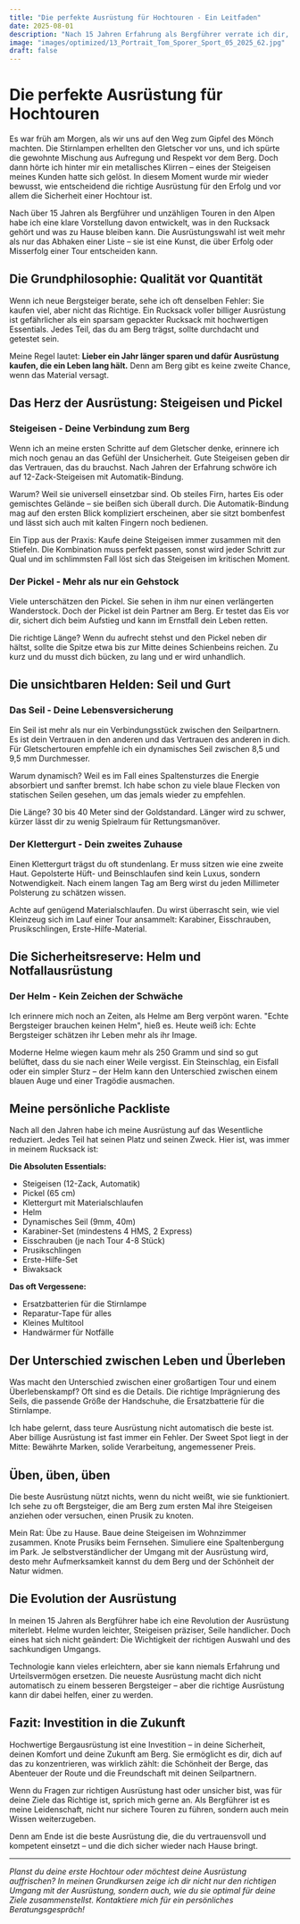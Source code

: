 ```yaml
---
title: "Die perfekte Ausrüstung für Hochtouren - Ein Leitfaden"
date: 2025-08-01
description: "Nach 15 Jahren Erfahrung als Bergführer verrate ich dir, welche Ausrüstung wirklich zählt und worauf du beim Kauf achten solltest."
image: "images/optimized/13_Portrait_Tom_Sporer_Sport_05_2025_62.jpg"
draft: false
---
```


# Die perfekte Ausrüstung für Hochtouren

Es war früh am Morgen, als wir uns auf den Weg zum Gipfel des Mönch machten. Die Stirnlampen erhellten den Gletscher vor uns, und ich spürte die gewohnte Mischung aus Aufregung und Respekt vor dem Berg. Doch dann hörte ich hinter mir ein metallisches Klirren – eines der Steigeisen meines Kunden hatte sich gelöst. In diesem Moment wurde mir wieder bewusst, wie entscheidend die richtige Ausrüstung für den Erfolg und vor allem die Sicherheit einer Hochtour ist.

Nach über 15 Jahren als Bergführer und unzähligen Touren in den Alpen habe ich eine klare Vorstellung davon entwickelt, was in den Rucksack gehört und was zu Hause bleiben kann. Die Ausrüstungswahl ist weit mehr als nur das Abhaken einer Liste – sie ist eine Kunst, die über Erfolg oder Misserfolg einer Tour entscheiden kann.

## Die Grundphilosophie: Qualität vor Quantität

Wenn ich neue Bergsteiger berate, sehe ich oft denselben Fehler: Sie kaufen viel, aber nicht das Richtige. Ein Rucksack voller billiger Ausrüstung ist gefährlicher als ein sparsam gepackter Rucksack mit hochwertigen Essentials. Jedes Teil, das du am Berg trägst, sollte durchdacht und getestet sein.

Meine Regel lautet: **Lieber ein Jahr länger sparen und dafür Ausrüstung kaufen, die ein Leben lang hält.** Denn am Berg gibt es keine zweite Chance, wenn das Material versagt.

## Das Herz der Ausrüstung: Steigeisen und Pickel

### Steigeisen - Deine Verbindung zum Berg

Wenn ich an meine ersten Schritte auf dem Gletscher denke, erinnere ich mich noch genau an das Gefühl der Unsicherheit. Gute Steigeisen geben dir das Vertrauen, das du brauchst. Nach Jahren der Erfahrung schwöre ich auf 12-Zack-Steigeisen mit Automatik-Bindung. 

Warum? Weil sie universell einsetzbar sind. Ob steiles Firn, hartes Eis oder gemischtes Gelände – sie beißen sich überall durch. Die Automatik-Bindung mag auf den ersten Blick kompliziert erscheinen, aber sie sitzt bombenfest und lässt sich auch mit kalten Fingern noch bedienen.

Ein Tipp aus der Praxis: Kaufe deine Steigeisen immer zusammen mit den Stiefeln. Die Kombination muss perfekt passen, sonst wird jeder Schritt zur Qual und im schlimmsten Fall löst sich das Steigeisen im kritischen Moment.

### Der Pickel - Mehr als nur ein Gehstock

Viele unterschätzen den Pickel. Sie sehen in ihm nur einen verlängerten Wanderstock. Doch der Pickel ist dein Partner am Berg. Er testet das Eis vor dir, sichert dich beim Aufstieg und kann im Ernstfall dein Leben retten.

Die richtige Länge? Wenn du aufrecht stehst und den Pickel neben dir hältst, sollte die Spitze etwa bis zur Mitte deines Schienbeins reichen. Zu kurz und du musst dich bücken, zu lang und er wird unhandlich.

## Die unsichtbaren Helden: Seil und Gurt

### Das Seil - Deine Lebensversicherung

Ein Seil ist mehr als nur ein Verbindungsstück zwischen den Seilpartnern. Es ist dein Vertrauen in den anderen und das Vertrauen des anderen in dich. Für Gletschertouren empfehle ich ein dynamisches Seil zwischen 8,5 und 9,5 mm Durchmesser.

Warum dynamisch? Weil es im Fall eines Spaltensturzes die Energie absorbiert und sanfter bremst. Ich habe schon zu viele blaue Flecken von statischen Seilen gesehen, um das jemals wieder zu empfehlen.

Die Länge? 30 bis 40 Meter sind der Goldstandard. Länger wird zu schwer, kürzer lässt dir zu wenig Spielraum für Rettungsmanöver.

### Der Klettergurt - Dein zweites Zuhause

Einen Klettergurt trägst du oft stundenlang. Er muss sitzen wie eine zweite Haut. Gepolsterte Hüft- und Beinschlaufen sind kein Luxus, sondern Notwendigkeit. Nach einem langen Tag am Berg wirst du jeden Millimeter Polsterung zu schätzen wissen.

Achte auf genügend Materialschlaufen. Du wirst überrascht sein, wie viel Kleinzeug sich im Lauf einer Tour ansammelt: Karabiner, Eisschrauben, Prusikschlingen, Erste-Hilfe-Material.

## Die Sicherheitsreserve: Helm und Notfallausrüstung

### Der Helm - Kein Zeichen der Schwäche

Ich erinnere mich noch an Zeiten, als Helme am Berg verpönt waren. "Echte Bergsteiger brauchen keinen Helm", hieß es. Heute weiß ich: Echte Bergsteiger schätzen ihr Leben mehr als ihr Image.

Moderne Helme wiegen kaum mehr als 250 Gramm und sind so gut belüftet, dass du sie nach einer Weile vergisst. Ein Steinschlag, ein Eisfall oder ein simpler Sturz – der Helm kann den Unterschied zwischen einem blauen Auge und einer Tragödie ausmachen.

## Meine persönliche Packliste

Nach all den Jahren habe ich meine Ausrüstung auf das Wesentliche reduziert. Jedes Teil hat seinen Platz und seinen Zweck. Hier ist, was immer in meinem Rucksack ist:

**Die Absoluten Essentials:**
- Steigeisen (12-Zack, Automatik)
- Pickel (65 cm)
- Klettergurt mit Materialschlaufen
- Helm
- Dynamisches Seil (9mm, 40m)
- Karabiner-Set (mindestens 4 HMS, 2 Express)
- Eisschrauben (je nach Tour 4-8 Stück)
- Prusikschlingen
- Erste-Hilfe-Set
- Biwaksack

**Das oft Vergessene:**
- Ersatzbatterien für die Stirnlampe
- Reparatur-Tape für alles
- Kleines Multitool
- Handwärmer für Notfälle

## Der Unterschied zwischen Leben und Überleben

Was macht den Unterschied zwischen einer großartigen Tour und einem Überlebenskampf? Oft sind es die Details. Die richtige Imprägnierung des Seils, die passende Größe der Handschuhe, die Ersatzbatterie für die Stirnlampe.

Ich habe gelernt, dass teure Ausrüstung nicht automatisch die beste ist. Aber billige Ausrüstung ist fast immer ein Fehler. Der Sweet Spot liegt in der Mitte: Bewährte Marken, solide Verarbeitung, angemessener Preis.

## Üben, üben, üben

Die beste Ausrüstung nützt nichts, wenn du nicht weißt, wie sie funktioniert. Ich sehe zu oft Bergsteiger, die am Berg zum ersten Mal ihre Steigeisen anziehen oder versuchen, einen Prusik zu knoten.

Mein Rat: Übe zu Hause. Baue deine Steigeisen im Wohnzimmer zusammen. Knote Prusiks beim Fernsehen. Simuliere eine Spaltenbergung im Park. Je selbstverständlicher der Umgang mit der Ausrüstung wird, desto mehr Aufmerksamkeit kannst du dem Berg und der Schönheit der Natur widmen.

## Die Evolution der Ausrüstung

In meinen 15 Jahren als Bergführer habe ich eine Revolution der Ausrüstung miterlebt. Helme wurden leichter, Steigeisen präziser, Seile handlicher. Doch eines hat sich nicht geändert: Die Wichtigkeit der richtigen Auswahl und des sachkundigen Umgangs.

Technologie kann vieles erleichtern, aber sie kann niemals Erfahrung und Urteilsvermögen ersetzen. Die neueste Ausrüstung macht dich nicht automatisch zu einem besseren Bergsteiger – aber die richtige Ausrüstung kann dir dabei helfen, einer zu werden.

## Fazit: Investition in die Zukunft

Hochwertige Bergausrüstung ist eine Investition – in deine Sicherheit, deinen Komfort und deine Zukunft am Berg. Sie ermöglicht es dir, dich auf das zu konzentrieren, was wirklich zählt: die Schönheit der Berge, das Abenteuer der Route und die Freundschaft mit deinen Seilpartnern.

Wenn du Fragen zur richtigen Ausrüstung hast oder unsicher bist, was für deine Ziele das Richtige ist, sprich mich gerne an. Als Bergführer ist es meine Leidenschaft, nicht nur sichere Touren zu führen, sondern auch mein Wissen weiterzugeben.

Denn am Ende ist die beste Ausrüstung die, die du vertrauensvoll und kompetent einsetzt – und die dich sicher wieder nach Hause bringt.

---

*Planst du deine erste Hochtour oder möchtest deine Ausrüstung auffrischen? In meinen Grundkursen zeige ich dir nicht nur den richtigen Umgang mit der Ausrüstung, sondern auch, wie du sie optimal für deine Ziele zusammenstellst. Kontaktiere mich für ein persönliches Beratungsgespräch!*
